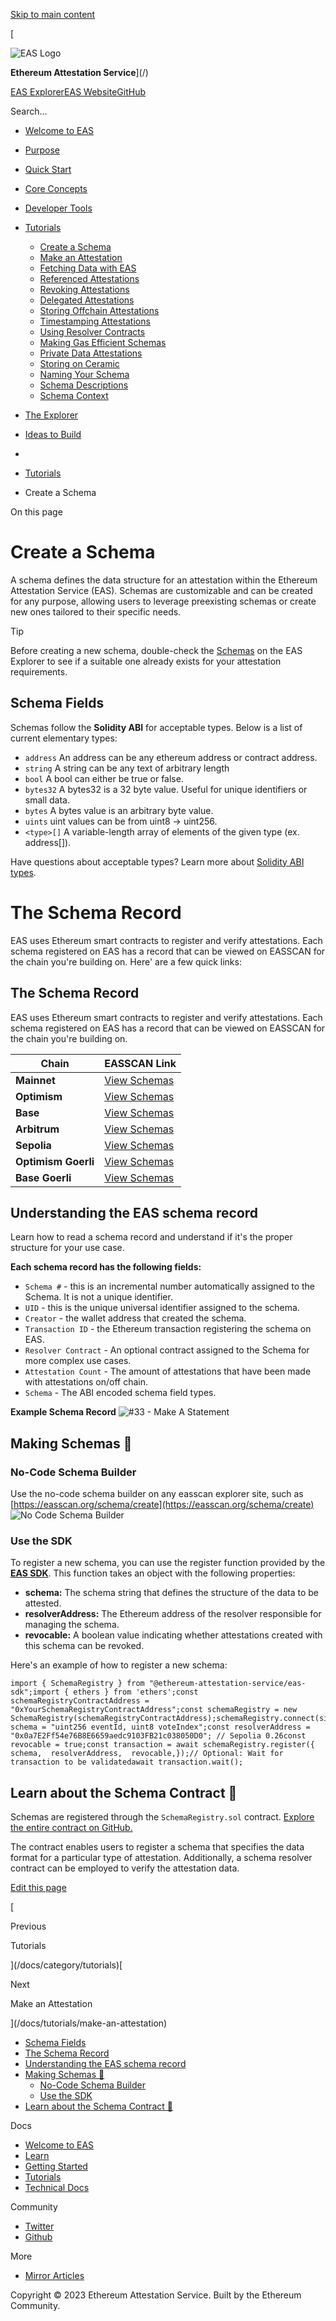 [Skip to main content](#docusaurus_skipToContent_fallback)

[

![EAS Logo](https://docs.attest.sh/docs/tutorials/create-a-schema/img/eas-logo.png)

**Ethereum Attestation Service**](/)

[EAS Explorer](https://easscan.com/)[EAS Website](https://attest.sh/)[GitHub](https://github.com/ethereum-attestation-service)

Search...

- [Welcome to EAS](/docs/welcome)
- [Purpose](/docs/category/purpose)
    
- [Quick Start](/docs/category/quick-start)
    
- [Core Concepts](/docs/category/core-concepts)
    
- [Developer Tools](/docs/category/developer-tools)
    
- [Tutorials](/docs/category/tutorials)
    
    - [Create a Schema](/docs/tutorials/create-a-schema)
    - [Make an Attestation](/docs/tutorials/make-an-attestation)
    - [Fetching Data with EAS](/docs/tutorials/get-an-attestation)
    - [Referenced Attestations](/docs/tutorials/referenced-attestations)
    - [Revoking Attestations](/docs/tutorials/revoking-attestations)
    - [Delegated Attestations](/docs/tutorials/delegated-attestations)
    - [Storing Offchain Attestations](/docs/tutorials/storing-offchain-data)
    - [Timestamping Attestations](/docs/tutorials/timestamping-attestations)
    - [Using Resolver Contracts](/docs/tutorials/resolver-contracts)
    - [Making Gas Efficient Schemas](/docs/tutorials/gas-efficiency)
    - [Private Data Attestations](/docs/tutorials/private-data-attestations)
    - [Storing on Ceramic](/docs/tutorials/ceramic-storage)
    - [Naming Your Schema](/docs/tutorials/naming-your-schema)
    - [Schema Descriptions](/docs/tutorials/schema-description)
    - [Schema Context](/docs/tutorials/schema-context)
- [The Explorer](/docs/category/the-explorer)
    
- [Ideas to Build](/docs/category/ideas-to-build)
    

- [](/)
- [Tutorials](/docs/category/tutorials)
- Create a Schema

On this page

# Create a Schema

A schema defines the data structure for an attestation within the Ethereum Attestation Service (EAS). Schemas are customizable and can be created for any purpose, allowing users to leverage preexisting schemas or create new ones tailored to their specific needs.

Tip

Before creating a new schema, double-check the [Schemas](https://easscan.org/schemas) on the EAS Explorer to see if a suitable one already exists for your attestation requirements.

## Schema Fields[​](#schema-fields "Direct link to heading")

Schemas follow the **Solidity ABI** for acceptable types. Below is a list of current elementary types:

- `address` An address can be any ethereum address or contract address.
- `string` A string can be any text of arbitrary length
- `bool` A bool can either be true or false.
- `bytes32` A bytes32 is a 32 byte value. Useful for unique identifiers or small data.
- `bytes` A bytes value is an arbitrary byte value.
- `uints` uint values can be from uint8 -> uint256.
- `<type>[]` A variable-length array of elements of the given type (ex. address[]).

Have questions about acceptable types? Learn more about [Solidity ABI types](https://docs.soliditylang.org/en/v0.8.16/abi-spec.html).

# The Schema Record

EAS uses Ethereum smart contracts to register and verify attestations. Each schema registered on EAS has a record that can be viewed on EASSCAN for the chain you're building on. Here' are a few quick links:

## The Schema Record[​](#the-schema-record-1 "Direct link to heading")

EAS uses Ethereum smart contracts to register and verify attestations. Each schema registered on EAS has a record that can be viewed on EASSCAN for the chain you're building on.

|Chain|EASSCAN Link|
|---|---|
|**Mainnet**|[View Schemas](https://easscan.org/schemas)|
|**Optimism**|[View Schemas](https://optimism.easscan.org/schemas)|
|**Base**|[View Schemas](https://base.easscan.org/schemas)|
|**Arbitrum**|[View Schemas](https://arbitrum.easscan.org/schemas)|
|**Sepolia**|[View Schemas](https://sepolia.easscan.org/schemas)|
|**Optimism Goerli**|[View Schemas](https://optimism-goerli.easscan.org/schemas)|
|**Base Goerli**|[View Schemas](https://base-goerli.easscan.org/schemas)|

## Understanding the EAS schema record[​](#understanding-the-eas-schema-record "Direct link to heading")

Learn how to read a schema record and understand if it's the proper structure for your use case.

**Each schema record has the following fields:**

- `Schema #` - this is an incremental number automatically assigned to the Schema. It is not a unique identifier.
- `UID` - this is the unique universal identifier assigned to the schema.
- `Creator` - the wallet address that created the schema.
- `Transaction ID` - the Ethereum transaction registering the schema on EAS.
- `Resolver Contract` - An optional contract assigned to the Schema for more complex use cases.
- `Attestation Count` - The amount of attestations that have been made with attestations on/off chain.
- `Schema` - The ABI encoded schema field types.

**Example Schema Record** ![#33 - Make A Statement](https://docs.attest.sh/docs/tutorials/create-a-schema/assets/images/gm-schema-59f4bb2ebc4a0a9ea3e0f5ef68e827f3.png)

## Making Schemas 🧙[​](#making-schemas- "Direct link to heading")

### No-Code Schema Builder[​](#no-code-schema-builder "Direct link to heading")

Use the no-code schema builder on any easscan explorer site, such as [https://easscan.org/schema/create](https://easscan.org/schema/create) ![No Code Schema Builder](https://docs.attest.sh/docs/tutorials/create-a-schema/assets/images/no-code-schema-4e9daf8ad00c66ab387359ac792437cd.png)

### Use the SDK[​](#use-the-sdk "Direct link to heading")

To register a new schema, you can use the register function provided by the [**EAS SDK**](https://github.com/ethereum-attestation-service/eas-sdk#registering-a-schema). This function takes an object with the following properties:

- **schema:** The schema string that defines the structure of the data to be attested.
- **resolverAddress:** The Ethereum address of the resolver responsible for managing the schema.
- **revocable:** A boolean value indicating whether attestations created with this schema can be revoked.

Here's an example of how to register a new schema:

```
import { SchemaRegistry } from "@ethereum-attestation-service/eas-sdk";import { ethers } from 'ethers';const schemaRegistryContractAddress = "0xYourSchemaRegistryContractAddress";const schemaRegistry = new SchemaRegistry(schemaRegistryContractAddress);schemaRegistry.connect(signer);const schema = "uint256 eventId, uint8 voteIndex";const resolverAddress = "0x0a7E2Ff54e76B8E6659aedc9103FB21c038050D0"; // Sepolia 0.26const revocable = true;const transaction = await schemaRegistry.register({  schema,  resolverAddress,  revocable,});// Optional: Wait for transaction to be validatedawait transaction.wait();
```

## Learn about the Schema Contract 📄[​](#learn-about-the-schema-contract- "Direct link to heading")

Schemas are registered through the `SchemaRegistry.sol` contract. [Explore the entire contract on GitHub.](https://github.com/ethereum-attestation-service/eas-contracts/blob/master/contracts/SchemaRegistry.sol)

The contract enables users to register a schema that specifies the data format for a particular type of attestation. Additionally, a schema resolver contract can be employed to verify the attestation data.

[Edit this page](https://github.com/ethereum-attestation-service/eas-docs-site/blob/main/docs/tutorials/create-a-schema.md)

[

Previous

Tutorials

](/docs/category/tutorials)[

Next

Make an Attestation

](/docs/tutorials/make-an-attestation)

- [Schema Fields](#schema-fields)
- [The Schema Record](#the-schema-record-1)
- [Understanding the EAS schema record](#understanding-the-eas-schema-record)
- [Making Schemas 🧙](#making-schemas-)
    - [No-Code Schema Builder](#no-code-schema-builder)
    - [Use the SDK](#use-the-sdk)
- [Learn about the Schema Contract 📄](#learn-about-the-schema-contract-)

Docs

- [Welcome to EAS](/docs/welcome)
- [Learn](/docs/category/learn)
- [Getting Started](/docs/category/getting-started)
- [Tutorials](/docs/category/tutorials)
- [Technical Docs](/docs/category/technical-docs)

Community

- [Twitter](https://twitter.com/eas_eth)
- [Github](https://github.com/ethereum-attestation-service)

More

- [Mirror Articles](https://mirror.xyz/0xeee68aECeB4A9e9f328a46c39F50d83fA0239cDF)

Copyright © 2023 Ethereum Attestation Service. Built by the Ethereum Community.